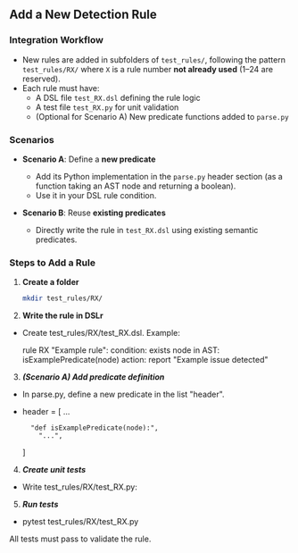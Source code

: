 ## Add a New Detection Rule

### Integration Workflow
- New rules are added in subfolders of `test_rules/`, following the pattern `test_rules/RX/` where `X` is a rule number **not already used** (1–24 are reserved).
- Each rule must have:
  - A DSL file `test_RX.dsl` defining the rule logic
  - A test file `test_RX.py` for unit validation
  - (Optional for Scenario A) New predicate functions added to `parse.py`

### Scenarios
- **Scenario A**: Define a **new predicate**
  - Add its Python implementation in the `parse.py` header section (as a function taking an AST node and returning a boolean).
  - Use it in your DSL rule condition.

- **Scenario B**: Reuse **existing predicates**
  - Directly write the rule in `test_RX.dsl` using existing semantic predicates.

### Steps to Add a Rule
1. **Create a folder**
   ```bash
   mkdir test_rules/RX/

2. **Write the rule in DSLr**

- Create test_rules/RX/test_RX.dsl. Example:

  rule RX "Example rule":
      condition:
          exists node in AST: isExamplePredicate(node)
      action:
          report "Example issue detected"

3. ***(Scenario A) Add predicate definition***

- In parse.py, define a new predicate in the list "header". 


- header = [
    ...
  
        "def isExamplePredicate(node):",
          "...",
  ]

4. ***Create unit tests***
- Write test_rules/RX/test_RX.py:

5. ***Run tests***
- pytest test_rules/RX/test_RX.py

All tests must pass to validate the rule.




